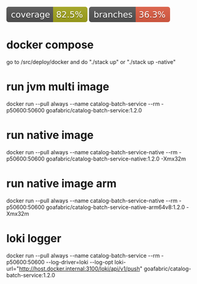 ![Coverage](.github/badges/jacoco.svg)
![Branches](.github/badges/branches.svg)

# docker compose
go to /src/deploy/docker and do "./stack up" or "./stack up -native"

# run jvm multi image
docker run --pull always --name catalog-batch-service --rm -p50600:50600 goafabric/catalog-batch-service:1.2.0

# run native image
docker run --pull always --name catalog-batch-service-native --rm -p50600:50600 goafabric/catalog-batch-service-native:1.2.0 -Xmx32m

# run native image arm
docker run --pull always --name catalog-batch-service-native --rm -p50600:50600 goafabric/catalog-batch-service-native-arm64v8:1.2.0 -Xmx32m

# loki logger
docker run --pull always --name catalog-batch-service --rm -p50600:50600 --log-driver=loki --log-opt loki-url="http://host.docker.internal:3100/loki/api/v1/push" goafabric/catalog-batch-service:1.2.0